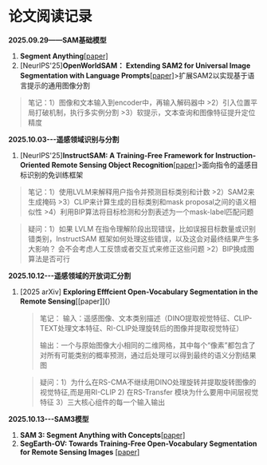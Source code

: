 # 论文阅读记录

**2025.09.29——SAM基础模型**
1. **Segment Anything**[[paper]](https://arxiv.org/pdf/2304.02643)
2. [NeurIPS'25]**OpenWorldSAM： Extending SAM2 for Universal Image Segmentation with Language Prompts**[[paper]](https://arxiv.org/abs/2507.05427)>扩展SAM2以实现基于语言提示的通用图像分割
>笔记：1）图像和文本输入到encoder中，再输入解码器中
      >2）引入位置平局打破机制，执行多实例分割
      >3）软提示，文本查询和图像特征提升定位精度

**2025.10.03---遥感领域识别与分割**
1. [NeurIPS'25]**InstructSAM: A Training-Free Framework for Instruction-Oriented Remote Sensing Object Recognition**[[paper]](https://arxiv.org/abs/2505.15818)>面向指令的遥感目标识别的免训练框架
>笔记：1）使用LVLM来解释用户指令并预测目标类别和计数
      >2）SAM2来生成掩码
      >3）CLIP来计算生成的目标类别和mask proposal之间的语义相似性
      >4）利用BIP算法将目标检测和分割表述为一个mask-label匹配问题

>疑问：1）如果 LVLM 在指令理解阶段出现错误，比如误报目标数量或识别错类别，InstructSAM 框架如何处理这些错误，以及这会对最终结果产生多大影响？ 会不会考虑人工反馈或者交互式来修正这些问题
      >2）BIP换成图算法是否可行

**2025.10.12---遥感领域的开放词汇分割**
1. [2025 arXiv] **Exploring Efffcient Open-Vocabulary Segmentation in the Remote Sensing**[[paper]](）
   >笔记：
   >输入：遥感图像、文本类别描述（DINO提取视觉特征、CLIP-TEXT处理文本特征、RI-CLIP处理旋转后的图像并提取视觉特征）
   >
   >输出：一个与原始图像大小相同的二维网格，其中每个“像素”都包含了对所有可能类别的概率预测，通过后处理可以得到最终的语义分割结果图
   
   >疑问：1）为什么在RS-CMA不继续用DINO处理旋转并提取旋转图像的视觉特征,而是用RI-CLIP
   >2) 在RS-Transfer 模块为什么要用中间层视觉特征
   >3）三大核心组件的每一个输入输出

**2025.10.13---SAM3模型**
1. **SAM 3: Segment Anything with Concepts**[[paper]](https://openreview.net/pdf?id=r35clVtGzw)
2. **SegEarth-OV: Towards Training-Free Open-Vocabulary Segmentation for Remote Sensing Images** [[paper]](https://arxiv.org/abs/2410.01768)
